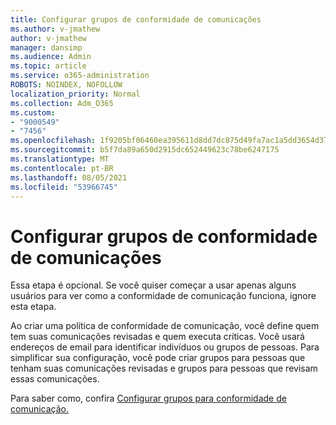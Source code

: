 ```yaml
---
title: Configurar grupos de conformidade de comunicações
ms.author: v-jmathew
author: v-jmathew
manager: dansimp
ms.audience: Admin
ms.topic: article
ms.service: o365-administration
ROBOTS: NOINDEX, NOFOLLOW
localization_priority: Normal
ms.collection: Adm_O365
ms.custom:
- "9000549"
- "7456"
ms.openlocfilehash: 1f9205bf06460ea395611d8dd7dc875d49fa7ac1a5dd3654d372e670fb84e4fa
ms.sourcegitcommit: b5f7da89a650d2915dc652449623c78be6247175
ms.translationtype: MT
ms.contentlocale: pt-BR
ms.lasthandoff: 08/05/2021
ms.locfileid: "53966745"
---
```

# <a name="set-up-groups-for-communication-compliance"></a>Configurar grupos de conformidade de comunicações

Essa etapa é opcional. Se você quiser começar a usar apenas alguns usuários para ver como a conformidade de comunicação funciona, ignore esta etapa.  
  
Ao criar uma política de conformidade de comunicação, você define quem tem suas comunicações revisadas e quem executa críticas. Você usará endereços de email para identificar indivíduos ou grupos de pessoas. Para simplificar sua configuração, você pode criar grupos para pessoas que tenham suas comunicações revisadas e grupos para pessoas que revisam essas comunicações.  
  
Para saber como, confira [Configurar grupos para conformidade de comunicação.](https://go.microsoft.com/fwlink/?linkid=2129594)
